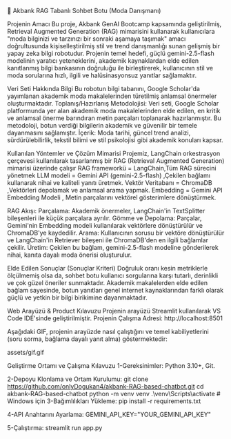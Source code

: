 🤖 Akbank RAG Tabanlı Sohbet Botu (Moda Danışmanı)

Projenin Amacı Bu proje, Akbank GenAI Bootcamp kapsamında geliştirilmiş, Retrieval Augmented Generation (RAG) mimarisini kullanarak kullanıcılara "moda bilginizi ve tarzınızı bir sonraki aşamaya taşımak" amacı doğrultusunda kişiselleştirilmiş stil ve trend danışmanlığı sunan gelişmiş bir yapay zeka bilgi robotudur.
Projenin temel hedefi, güçlü gemini-2.5-flash modelinin yaratıcı yeteneklerini, akademik kaynaklardan elde edilen kanıtlanmış bilgi bankasının doğruluğu ile birleştirerek, kullanıcının stil ve moda sorularına hızlı, ilgili ve halüsinasyonsuz yanıtlar sağlamaktır.

Veri Seti Hakkında Bilgi Bu robotun bilgi tabanını, Google Scholar'da yayımlanan akademik moda makalelerinden türetilmiş anlamsal önermeler oluşturmaktadır. Toplanış/Hazırlanış Metodolojisi: Veri seti, Google Scholar platformunda yer alan akademik moda makalelerinden elde edilen, en kritik ve anlamsal önerme barındıran metin parçaları toplanarak hazırlanmıştır. Bu metodoloji, botun verdiği bilgilerin akademik ve güvenilir bir temele dayanmasını sağlamıştır. İçerik: Moda tarihi, güncel trend analizi, sürdürülebilirlik, tekstil bilimi ve stil psikolojisi gibi akademik konuları kapsar.

Kullanılan Yöntemler ve Çözüm Mimarisi Projemiz, LangChain orkestrasyon çerçevesi kullanılarak tasarlanmış bir RAG (Retrieval Augmented Generation) mimarisi üzerinde çalışır RAG frameworkü = LangChain,Tüm RAG sürecini yönetmek LLM modeli = Gemini API (gemini-2.5-flash) ,Çekilen bağlamı kullanarak nihai ve kaliteli yanıtı üretmek. Vektör Veritabanı = ChromaDB ,Vektörleri depolamak ve anlamsal arama yapmak. Embedding = Gemini API Embedding Modeli , Metin parçalarını vektörel gösterimlere dönüştürmek.

RAG Akışı: Parçalama: Akademik önermeler, LangChain'in TextSplitter bileşenleri ile küçük parçalara ayrılır. Gömme ve Depolama: Parçalar, Gemini'nin Embedding modeli kullanılarak vektörlere dönüştürülür ve ChromaDB'ye kaydedilir. Arama: Kullanıcının sorusu bir vektöre dönüştürülür ve LangChain'in Retriever bileşeni ile ChromaDB'den en ilgili bağlamlar çekilir. Üretim: Çekilen bu bağlam, gemini-2.5-flash modeline gönderilerek nihai, kanıta dayalı moda önerisi oluşturulur.

Elde Edilen Sonuçlar (Sonuçlar Kriteri) Doğruluk oranı kesin metriklerle ölçülmemiş olsa da, sohbet botu kullanıcı sorgularına karşı tutarlı, derinlikli ve çok güzel öneriler sunmaktadır. Akademik makalelerden elde edilen bağlam sayesinde, botun yanıtları genel internet kaynaklarından farklı olarak güçlü ve yetkin bir bilgi birikimine dayanmaktadır.

Web Arayüzü & Product Kılavuzu Projenin arayüzü Streamlit kullanılarak VS Code IDE'sinde geliştirilmiştir. Projenin Çalışma Adresi: http://localhost:8501

Aşağıdaki GIF, projenin arayüzde nasıl çalıştığını ve temel kabiliyetlerini (soru sorma, bağlama dayalı yanıt alma) göstermektedir:

assets/gif.gif

Geliştirme Ortamı ve Çalışma Kılavuzu
1-Gereksinimler: Python 3.10+, Git.

2-Depoyu Klonlama ve Ortam Kurulumu: git clone https://github.com/onlyDogukan4/akbank-RAG-based-chatbot.git cd akbank-RAG-based-chatbot python -m venv venv .\venv\Scripts\activate # Windows için 3-Bağımlılıkları Yükleme: pip install -r requirements.txt

4-API Anahtarını Ayarlama: GEMINI_API_KEY="YOUR_GEMINI_API_KEY"

5-Çalıştırma: streamlit run app.py